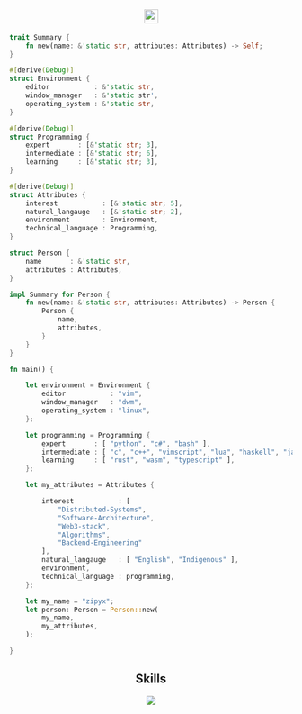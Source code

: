 <h2 align="center"><img src="https://s8.gifyu.com/images/979447220829032478.gif" height="25px"></h2>

```rust
trait Summary {
    fn new(name: &'static str, attributes: Attributes) -> Self;
}

#[derive(Debug)]
struct Environment {
    editor           : &'static str,
    window_manager   : &'static str',
    operating_system : &'static str,
}

#[derive(Debug)]
struct Programming {
    expert       : [&'static str; 3],
    intermediate : [&'static str; 6],
    learning     : [&'static str; 3],
}

#[derive(Debug)]
struct Attributes {
    interest           : [&'static str; 5],
    natural_langauge   : [&'static str; 2],
    environment        : Environment,
    technical_language : Programming,
}

struct Person {
    name       : &'static str,
    attributes : Attributes,
}

impl Summary for Person {
    fn new(name: &'static str, attributes: Attributes) -> Person {
        Person {
            name,
            attributes,
        }
    }
}

fn main() {

    let environment = Environment {
        editor           : "vim",
        window_manager   : "dwm",
        operating_system : "linux",
    };

    let programming = Programming {
        expert       : [ "python", "c#", "bash" ],
        intermediate : [ "c", "c++", "vimscript", "lua", "haskell", "java" ],
        learning     : [ "rust", "wasm", "typescript" ],
    };

    let my_attributes = Attributes {

        interest           : [
            "Distributed-Systems",
            "Software-Architecture",
            "Web3-stack",
            "Algorithms",
            "Backend-Engineering"
        ],
        natural_langauge   : [ "English", "Indigenous" ],
        environment,
        technical_language : programming,
    };

    let my_name = "zipyx";
    let person: Person = Person::new(
        my_name,
        my_attributes,
    );

}
```

<h2 align="center">Skills</h2>

<p align="center">
  <a href="https://skillicons.dev">
    <img src="https://skillicons.dev/icons?i=python,cs,bash,c,cpp,vim,lua,haskell,rust,wasm,typescript,androidstudio,aws,docker,dotnet,dynamodb,git,github,gitlab,linux,md,mysql,neovim,nodejs,postgres,postman,raspberrypi,sqlite,visualstudio,vscode" />
  </a>
</p>

<p href="https://discord.gg/onlp" align="center">
    <img alt="" src="https://github-readme-stats.vercel.app/api?username=zipyx&theme=tokyonight&show_icons=true">
</p>
